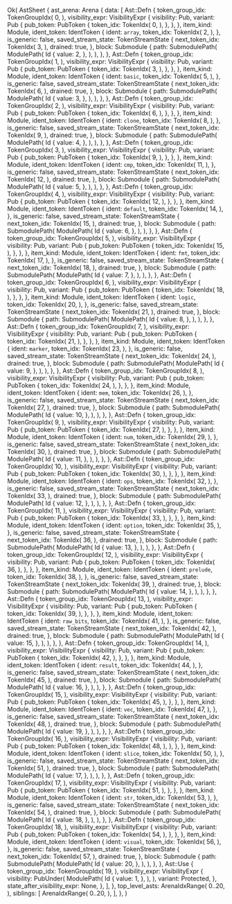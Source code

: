 Ok(
    AstSheet {
        ast_arena: Arena {
            data: [
                Ast::Defn {
                    token_group_idx: TokenGroupIdx(
                        0,
                    ),
                    visibility_expr: VisibilityExpr {
                        visibility: Pub,
                        variant: Pub {
                            pub_token: PubToken {
                                token_idx: TokenIdx(
                                    0,
                                ),
                            },
                        },
                    },
                    item_kind: Module,
                    ident_token: IdentToken {
                        ident: `array`,
                        token_idx: TokenIdx(
                            2,
                        ),
                    },
                    is_generic: false,
                    saved_stream_state: TokenStreamState {
                        next_token_idx: TokenIdx(
                            3,
                        ),
                        drained: true,
                    },
                    block: Submodule {
                        path: SubmodulePath(
                            ModulePath(
                                Id {
                                    value: 2,
                                },
                            ),
                        ),
                    },
                },
                Ast::Defn {
                    token_group_idx: TokenGroupIdx(
                        1,
                    ),
                    visibility_expr: VisibilityExpr {
                        visibility: Pub,
                        variant: Pub {
                            pub_token: PubToken {
                                token_idx: TokenIdx(
                                    3,
                                ),
                            },
                        },
                    },
                    item_kind: Module,
                    ident_token: IdentToken {
                        ident: `basic`,
                        token_idx: TokenIdx(
                            5,
                        ),
                    },
                    is_generic: false,
                    saved_stream_state: TokenStreamState {
                        next_token_idx: TokenIdx(
                            6,
                        ),
                        drained: true,
                    },
                    block: Submodule {
                        path: SubmodulePath(
                            ModulePath(
                                Id {
                                    value: 3,
                                },
                            ),
                        ),
                    },
                },
                Ast::Defn {
                    token_group_idx: TokenGroupIdx(
                        2,
                    ),
                    visibility_expr: VisibilityExpr {
                        visibility: Pub,
                        variant: Pub {
                            pub_token: PubToken {
                                token_idx: TokenIdx(
                                    6,
                                ),
                            },
                        },
                    },
                    item_kind: Module,
                    ident_token: IdentToken {
                        ident: `clone`,
                        token_idx: TokenIdx(
                            8,
                        ),
                    },
                    is_generic: false,
                    saved_stream_state: TokenStreamState {
                        next_token_idx: TokenIdx(
                            9,
                        ),
                        drained: true,
                    },
                    block: Submodule {
                        path: SubmodulePath(
                            ModulePath(
                                Id {
                                    value: 4,
                                },
                            ),
                        ),
                    },
                },
                Ast::Defn {
                    token_group_idx: TokenGroupIdx(
                        3,
                    ),
                    visibility_expr: VisibilityExpr {
                        visibility: Pub,
                        variant: Pub {
                            pub_token: PubToken {
                                token_idx: TokenIdx(
                                    9,
                                ),
                            },
                        },
                    },
                    item_kind: Module,
                    ident_token: IdentToken {
                        ident: `cmp`,
                        token_idx: TokenIdx(
                            11,
                        ),
                    },
                    is_generic: false,
                    saved_stream_state: TokenStreamState {
                        next_token_idx: TokenIdx(
                            12,
                        ),
                        drained: true,
                    },
                    block: Submodule {
                        path: SubmodulePath(
                            ModulePath(
                                Id {
                                    value: 5,
                                },
                            ),
                        ),
                    },
                },
                Ast::Defn {
                    token_group_idx: TokenGroupIdx(
                        4,
                    ),
                    visibility_expr: VisibilityExpr {
                        visibility: Pub,
                        variant: Pub {
                            pub_token: PubToken {
                                token_idx: TokenIdx(
                                    12,
                                ),
                            },
                        },
                    },
                    item_kind: Module,
                    ident_token: IdentToken {
                        ident: `default`,
                        token_idx: TokenIdx(
                            14,
                        ),
                    },
                    is_generic: false,
                    saved_stream_state: TokenStreamState {
                        next_token_idx: TokenIdx(
                            15,
                        ),
                        drained: true,
                    },
                    block: Submodule {
                        path: SubmodulePath(
                            ModulePath(
                                Id {
                                    value: 6,
                                },
                            ),
                        ),
                    },
                },
                Ast::Defn {
                    token_group_idx: TokenGroupIdx(
                        5,
                    ),
                    visibility_expr: VisibilityExpr {
                        visibility: Pub,
                        variant: Pub {
                            pub_token: PubToken {
                                token_idx: TokenIdx(
                                    15,
                                ),
                            },
                        },
                    },
                    item_kind: Module,
                    ident_token: IdentToken {
                        ident: `fmt`,
                        token_idx: TokenIdx(
                            17,
                        ),
                    },
                    is_generic: false,
                    saved_stream_state: TokenStreamState {
                        next_token_idx: TokenIdx(
                            18,
                        ),
                        drained: true,
                    },
                    block: Submodule {
                        path: SubmodulePath(
                            ModulePath(
                                Id {
                                    value: 7,
                                },
                            ),
                        ),
                    },
                },
                Ast::Defn {
                    token_group_idx: TokenGroupIdx(
                        6,
                    ),
                    visibility_expr: VisibilityExpr {
                        visibility: Pub,
                        variant: Pub {
                            pub_token: PubToken {
                                token_idx: TokenIdx(
                                    18,
                                ),
                            },
                        },
                    },
                    item_kind: Module,
                    ident_token: IdentToken {
                        ident: `logic`,
                        token_idx: TokenIdx(
                            20,
                        ),
                    },
                    is_generic: false,
                    saved_stream_state: TokenStreamState {
                        next_token_idx: TokenIdx(
                            21,
                        ),
                        drained: true,
                    },
                    block: Submodule {
                        path: SubmodulePath(
                            ModulePath(
                                Id {
                                    value: 8,
                                },
                            ),
                        ),
                    },
                },
                Ast::Defn {
                    token_group_idx: TokenGroupIdx(
                        7,
                    ),
                    visibility_expr: VisibilityExpr {
                        visibility: Pub,
                        variant: Pub {
                            pub_token: PubToken {
                                token_idx: TokenIdx(
                                    21,
                                ),
                            },
                        },
                    },
                    item_kind: Module,
                    ident_token: IdentToken {
                        ident: `marker`,
                        token_idx: TokenIdx(
                            23,
                        ),
                    },
                    is_generic: false,
                    saved_stream_state: TokenStreamState {
                        next_token_idx: TokenIdx(
                            24,
                        ),
                        drained: true,
                    },
                    block: Submodule {
                        path: SubmodulePath(
                            ModulePath(
                                Id {
                                    value: 9,
                                },
                            ),
                        ),
                    },
                },
                Ast::Defn {
                    token_group_idx: TokenGroupIdx(
                        8,
                    ),
                    visibility_expr: VisibilityExpr {
                        visibility: Pub,
                        variant: Pub {
                            pub_token: PubToken {
                                token_idx: TokenIdx(
                                    24,
                                ),
                            },
                        },
                    },
                    item_kind: Module,
                    ident_token: IdentToken {
                        ident: `mem`,
                        token_idx: TokenIdx(
                            26,
                        ),
                    },
                    is_generic: false,
                    saved_stream_state: TokenStreamState {
                        next_token_idx: TokenIdx(
                            27,
                        ),
                        drained: true,
                    },
                    block: Submodule {
                        path: SubmodulePath(
                            ModulePath(
                                Id {
                                    value: 10,
                                },
                            ),
                        ),
                    },
                },
                Ast::Defn {
                    token_group_idx: TokenGroupIdx(
                        9,
                    ),
                    visibility_expr: VisibilityExpr {
                        visibility: Pub,
                        variant: Pub {
                            pub_token: PubToken {
                                token_idx: TokenIdx(
                                    27,
                                ),
                            },
                        },
                    },
                    item_kind: Module,
                    ident_token: IdentToken {
                        ident: `num`,
                        token_idx: TokenIdx(
                            29,
                        ),
                    },
                    is_generic: false,
                    saved_stream_state: TokenStreamState {
                        next_token_idx: TokenIdx(
                            30,
                        ),
                        drained: true,
                    },
                    block: Submodule {
                        path: SubmodulePath(
                            ModulePath(
                                Id {
                                    value: 11,
                                },
                            ),
                        ),
                    },
                },
                Ast::Defn {
                    token_group_idx: TokenGroupIdx(
                        10,
                    ),
                    visibility_expr: VisibilityExpr {
                        visibility: Pub,
                        variant: Pub {
                            pub_token: PubToken {
                                token_idx: TokenIdx(
                                    30,
                                ),
                            },
                        },
                    },
                    item_kind: Module,
                    ident_token: IdentToken {
                        ident: `ops`,
                        token_idx: TokenIdx(
                            32,
                        ),
                    },
                    is_generic: false,
                    saved_stream_state: TokenStreamState {
                        next_token_idx: TokenIdx(
                            33,
                        ),
                        drained: true,
                    },
                    block: Submodule {
                        path: SubmodulePath(
                            ModulePath(
                                Id {
                                    value: 12,
                                },
                            ),
                        ),
                    },
                },
                Ast::Defn {
                    token_group_idx: TokenGroupIdx(
                        11,
                    ),
                    visibility_expr: VisibilityExpr {
                        visibility: Pub,
                        variant: Pub {
                            pub_token: PubToken {
                                token_idx: TokenIdx(
                                    33,
                                ),
                            },
                        },
                    },
                    item_kind: Module,
                    ident_token: IdentToken {
                        ident: `option`,
                        token_idx: TokenIdx(
                            35,
                        ),
                    },
                    is_generic: false,
                    saved_stream_state: TokenStreamState {
                        next_token_idx: TokenIdx(
                            36,
                        ),
                        drained: true,
                    },
                    block: Submodule {
                        path: SubmodulePath(
                            ModulePath(
                                Id {
                                    value: 13,
                                },
                            ),
                        ),
                    },
                },
                Ast::Defn {
                    token_group_idx: TokenGroupIdx(
                        12,
                    ),
                    visibility_expr: VisibilityExpr {
                        visibility: Pub,
                        variant: Pub {
                            pub_token: PubToken {
                                token_idx: TokenIdx(
                                    36,
                                ),
                            },
                        },
                    },
                    item_kind: Module,
                    ident_token: IdentToken {
                        ident: `prelude`,
                        token_idx: TokenIdx(
                            38,
                        ),
                    },
                    is_generic: false,
                    saved_stream_state: TokenStreamState {
                        next_token_idx: TokenIdx(
                            39,
                        ),
                        drained: true,
                    },
                    block: Submodule {
                        path: SubmodulePath(
                            ModulePath(
                                Id {
                                    value: 14,
                                },
                            ),
                        ),
                    },
                },
                Ast::Defn {
                    token_group_idx: TokenGroupIdx(
                        13,
                    ),
                    visibility_expr: VisibilityExpr {
                        visibility: Pub,
                        variant: Pub {
                            pub_token: PubToken {
                                token_idx: TokenIdx(
                                    39,
                                ),
                            },
                        },
                    },
                    item_kind: Module,
                    ident_token: IdentToken {
                        ident: `raw_bits`,
                        token_idx: TokenIdx(
                            41,
                        ),
                    },
                    is_generic: false,
                    saved_stream_state: TokenStreamState {
                        next_token_idx: TokenIdx(
                            42,
                        ),
                        drained: true,
                    },
                    block: Submodule {
                        path: SubmodulePath(
                            ModulePath(
                                Id {
                                    value: 15,
                                },
                            ),
                        ),
                    },
                },
                Ast::Defn {
                    token_group_idx: TokenGroupIdx(
                        14,
                    ),
                    visibility_expr: VisibilityExpr {
                        visibility: Pub,
                        variant: Pub {
                            pub_token: PubToken {
                                token_idx: TokenIdx(
                                    42,
                                ),
                            },
                        },
                    },
                    item_kind: Module,
                    ident_token: IdentToken {
                        ident: `result`,
                        token_idx: TokenIdx(
                            44,
                        ),
                    },
                    is_generic: false,
                    saved_stream_state: TokenStreamState {
                        next_token_idx: TokenIdx(
                            45,
                        ),
                        drained: true,
                    },
                    block: Submodule {
                        path: SubmodulePath(
                            ModulePath(
                                Id {
                                    value: 16,
                                },
                            ),
                        ),
                    },
                },
                Ast::Defn {
                    token_group_idx: TokenGroupIdx(
                        15,
                    ),
                    visibility_expr: VisibilityExpr {
                        visibility: Pub,
                        variant: Pub {
                            pub_token: PubToken {
                                token_idx: TokenIdx(
                                    45,
                                ),
                            },
                        },
                    },
                    item_kind: Module,
                    ident_token: IdentToken {
                        ident: `vec`,
                        token_idx: TokenIdx(
                            47,
                        ),
                    },
                    is_generic: false,
                    saved_stream_state: TokenStreamState {
                        next_token_idx: TokenIdx(
                            48,
                        ),
                        drained: true,
                    },
                    block: Submodule {
                        path: SubmodulePath(
                            ModulePath(
                                Id {
                                    value: 19,
                                },
                            ),
                        ),
                    },
                },
                Ast::Defn {
                    token_group_idx: TokenGroupIdx(
                        16,
                    ),
                    visibility_expr: VisibilityExpr {
                        visibility: Pub,
                        variant: Pub {
                            pub_token: PubToken {
                                token_idx: TokenIdx(
                                    48,
                                ),
                            },
                        },
                    },
                    item_kind: Module,
                    ident_token: IdentToken {
                        ident: `slice`,
                        token_idx: TokenIdx(
                            50,
                        ),
                    },
                    is_generic: false,
                    saved_stream_state: TokenStreamState {
                        next_token_idx: TokenIdx(
                            51,
                        ),
                        drained: true,
                    },
                    block: Submodule {
                        path: SubmodulePath(
                            ModulePath(
                                Id {
                                    value: 17,
                                },
                            ),
                        ),
                    },
                },
                Ast::Defn {
                    token_group_idx: TokenGroupIdx(
                        17,
                    ),
                    visibility_expr: VisibilityExpr {
                        visibility: Pub,
                        variant: Pub {
                            pub_token: PubToken {
                                token_idx: TokenIdx(
                                    51,
                                ),
                            },
                        },
                    },
                    item_kind: Module,
                    ident_token: IdentToken {
                        ident: `str`,
                        token_idx: TokenIdx(
                            53,
                        ),
                    },
                    is_generic: false,
                    saved_stream_state: TokenStreamState {
                        next_token_idx: TokenIdx(
                            54,
                        ),
                        drained: true,
                    },
                    block: Submodule {
                        path: SubmodulePath(
                            ModulePath(
                                Id {
                                    value: 18,
                                },
                            ),
                        ),
                    },
                },
                Ast::Defn {
                    token_group_idx: TokenGroupIdx(
                        18,
                    ),
                    visibility_expr: VisibilityExpr {
                        visibility: Pub,
                        variant: Pub {
                            pub_token: PubToken {
                                token_idx: TokenIdx(
                                    54,
                                ),
                            },
                        },
                    },
                    item_kind: Module,
                    ident_token: IdentToken {
                        ident: `visual`,
                        token_idx: TokenIdx(
                            56,
                        ),
                    },
                    is_generic: false,
                    saved_stream_state: TokenStreamState {
                        next_token_idx: TokenIdx(
                            57,
                        ),
                        drained: true,
                    },
                    block: Submodule {
                        path: SubmodulePath(
                            ModulePath(
                                Id {
                                    value: 20,
                                },
                            ),
                        ),
                    },
                },
                Ast::Use {
                    token_group_idx: TokenGroupIdx(
                        19,
                    ),
                    visibility_expr: VisibilityExpr {
                        visibility: PubUnder(
                            ModulePath(
                                Id {
                                    value: 1,
                                },
                            ),
                        ),
                        variant: Protected,
                    },
                    state_after_visibility_expr: None,
                },
            ],
        },
        top_level_asts: ArenaIdxRange(
            0..20,
        ),
        siblings: [
            ArenaIdxRange(
                0..20,
            ),
        ],
    },
)